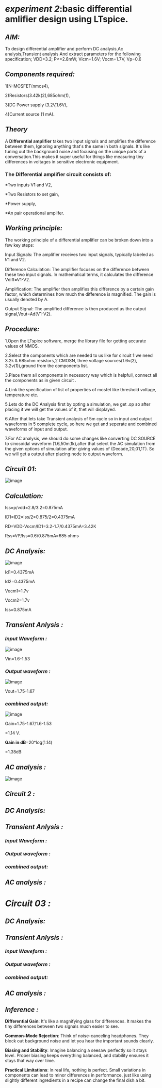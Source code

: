 # _experiment 2_:basic differential amlifier design using LTspice.
## _AIM:_
To design differential amplifier and perform DC analysis,Ac analysis,Transient analysis And extract parameters
for the following specification;
VDD=3.2; P<=2.8mW; Vicm=1.6V; Vocm=1.7V; Vp=0.6
## _Components required:_
1)N-MOSFET(nmos4),

2)Resistors(3.42k(2),685ohm(1),

3)DC Power supply (3.2V,1.6V),

4)Current source (1 mA).

## _Theory_
A **Differential amplifier** takes two input signals and amplifies the difference between them, Ignoring anything that's the same in both signals. It's like tuning out the background noise and focusing on the unique parts of a conversation.This makes it super useful for things like measuring tiny differences in voltages in sensitive electronic equipment.
### The Differential amplifier circuit consists of:
*Two inputs V1 and V2,

*Two Resistors to set gain,

*Power supply, 

*An pair operational amplifer.

## _Working principle:_
The working principle of a differential amplifier can be broken down into a few key steps:

Input Signals: The amplifier receives two input signals, typically labeled as 𝑉1 and 𝑉2.

Difference Calculation: The amplifier focuses on the difference between these two input signals. In mathematical terms, it calculates the difference Vdiff=V1-V2.

Amplification: The amplifier then amplifies this difference by a certain gain factor, which determines how much the difference is magnified. The gain is usually denoted by A.

Output Signal: The amplified difference is then produced as the output signal,Vout=Ad(V1-V2).

## _Procedure:_

1.Open the LTspice software, merge the library file for getting accurate values of NMOS.

2.Select the components which are needed to us like for circuit 1 we need 3.2k & 685ohm resistors,2 CMOSN, three voltage sources(1.6v(2), 3.2v(1)),ground from the components list.

3.Place them all components in necessory way which is helpfull, connect all the components as in given circuit .

4.Link the specification of list of properties of mosfet like threshold voltage, temperature etc.

5.Lets do the DC Analysis first by opting a simulation, we get .op so after placing it we will get the values of it, thet will displayed.

6.After that lets take Transient analysis of 5m cycle so in input and output waveforms in 5 complete cycle, so here we get and seperate and combined waveforms of input and output.

7.For AC analysis, we should do some changes like converting DC SOURCE to sinosoidal waveform (1.6,50m,1k),after that select the AC simulation from the given options of simulation after giving values of (Decade,20,01,1T). So we will get a output after placing node to output waveform.

## _Circuit 01_:
![image](https://github.com/user-attachments/assets/d269d41b-939e-4ba6-bf9b-fb5dd19e4e67)

## _Calculation:_
Iss=p/vdd=2.8/3.2=0.875mA

ID1=ID2=Iss/2=0.875/2=0.4375mA

RD=VDD-Vocm/ID1=3.2-1.7/0.4375mA=3.42K

Rss=VP/Iss=0.6/0.875mA=685 ohms

## _DC Analysis:_

![image](https://github.com/user-attachments/assets/b2466887-bd0a-492c-b84d-08c4bbcf5edd)


Id1=0.4375mA

Id2=0.4375mA

Vocm1=1.7v

Vocm2=1.7v

Iss=0.875mA

## _Transient Anlysis :_

### _Input Waveform :_

![image](https://github.com/user-attachments/assets/0a98d3bc-d70d-456b-a37c-d77f75fa412f)

Vin=1.6-1.53

### _Output waveform :_

![image](https://github.com/user-attachments/assets/09a724ca-15f4-4e7f-b2c6-bbfc7dd1ad19)

Vout=1.75-1.67

### _combined output:_

![image](https://github.com/user-attachments/assets/54fd43a9-9da6-4076-9706-e16ed5518ee4)

Gain=1.75-1.67/1.6-1.53

=1.14 V.

**Gain in dB**=20*log(1.14)

=1.38dB

## _AC analysis :_
![image](https://github.com/user-attachments/assets/75fe4cd8-c9ba-469e-a49d-ac81bd2f433c)

## _Circuit 2 :_

## _DC Analysis:_

## _Transient Anlysis :_

### _Input Waveform :_

### _Output waveform :_

### _combined output:_

## _AC analysis :_

# _Circuit 03  :_

## _DC Analysis:_

## _Transient Anlysis :_

### _Input Waveform :_

### _Output waveform :_

### _combined output:_

## _AC analysis :_

## _Inference :_

**Differential Gain**: It's like a magnifying glass for differences. It makes the tiny differences between two signals much easier to see.

**Common-Mode Rejection**: Think of noise-canceling headphones. They block out background noise and let you hear the important sounds clearly.

**Biasing and Stability**: Imagine balancing a seesaw perfectly so it stays level. Proper biasing keeps everything balanced, and stability ensures it stays that way over time.

**Practical Limitations**: In real life, nothing is perfect. Small variations in components can lead to minor differences in performance, just like using slightly different ingredients in a recipe can change the final dish a bit.














